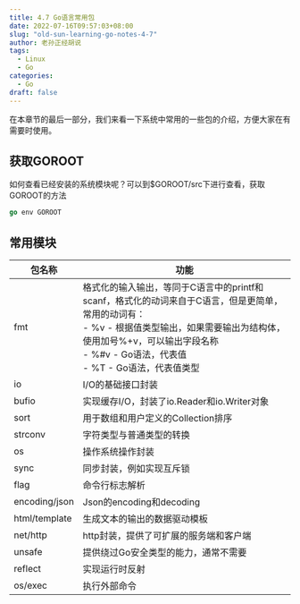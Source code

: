 ```yaml
---
title: 4.7 Go语言常用包
date: 2022-07-16T09:57:03+08:00
slug: "old-sun-learning-go-notes-4-7"
author: 老孙正经胡说
tags:
  - Linux
  - Go
categories:
  - Go
draft: false
---
```


在本章节的最后一部分，我们来看一下系统中常用的一些包的介绍，方便大家在有需要时使用。

## 获取GOROOT

如何查看已经安装的系统模块呢？可以到$GOROOT/src下进行查看，获取GOROOT的方法

```go
go env GOROOT
```

## 常用模块

| 包名称 | 功能 |
| --- | --- |
| fmt | 格式化的输入输出，等同于C语言中的printf和scanf，格式化的动词来自于C语言，但是更简单，常用的动词有：<br>- %v - 根据值类型输出，如果需要输出为结构体，使用加号%+v，可以输出字段名称<br>- %#v - Go语法，代表值<br>- %T - Go语法，代表值类型 |
| io | I/O的基础接口封装 |
| bufio | 实现缓存I/O，封装了io.Reader和io.Writer对象 |
| sort | 用于数组和用户定义的Collection排序 |
| strconv | 字符类型与普通类型的转换 |
| os | 操作系统操作封装 |
| sync | 同步封装，例如实现互斥锁 |
| flag | 命令行标志解析 |
| encoding/json | Json的encoding和decoding |
| html/template | 生成文本的输出的数据驱动模板 |
| net/http | http封装，提供了可扩展的服务端和客户端 |
| unsafe | 提供绕过Go安全类型的能力，通常不需要 |
| reflect | 实现运行时反射 |
| os/exec | 执行外部命令 |